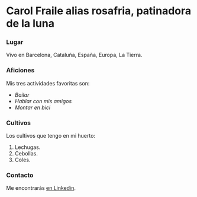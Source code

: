 # Carol Fraile alias rosafria, patinadora de la luna

### Lugar

Vivo en Barcelona, Cataluña, España, Europa, La Tierra.

### Aficiones

Mis tres actividades favoritas son:

- *Bailar*
- *Hablar con mis amigos*
- *Montar en bici*

### Cultivos

Los cultivos que tengo en mi huerto:

1. Lechugas.
2. Cebollas.
3. Coles.

### Contacto

Me encontrarás [en Linkedin](https://www.linkedin.com/in/carolina-fraile-maldonado-7581888/).

